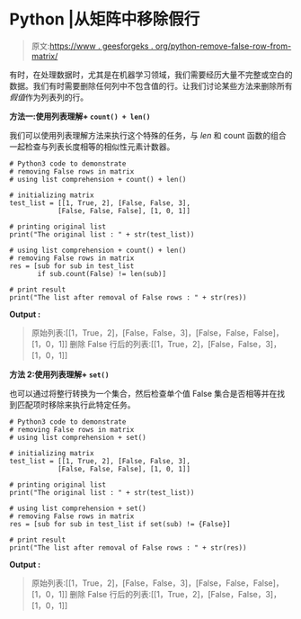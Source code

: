 # Python |从矩阵中移除假行

> 原文:[https://www . geesforgeks . org/python-remove-false-row-from-matrix/](https://www.geeksforgeeks.org/python-remove-false-row-from-matrix/)

有时，在处理数据时，尤其是在机器学习领域，我们需要经历大量不完整或空白的数据。我们有时需要删除任何列中不包含值的行。让我们讨论某些方法来删除所有*假值*作为列表列的行。

**方法一:使用列表理解+ `count() + len()`**

我们可以使用列表理解方法来执行这个特殊的任务，与 *len* 和 count 函数的组合一起检查与列表长度相等的相似性元素计数器。

```
# Python3 code to demonstrate
# removing False rows in matrix 
# using list comprehension + count() + len()

# initializing matrix
test_list = [[1, True, 2], [False, False, 3],
            [False, False, False], [1, 0, 1]]

# printing original list
print("The original list : " + str(test_list))

# using list comprehension + count() + len()
# removing False rows in matrix
res = [sub for sub in test_list 
       if sub.count(False) != len(sub)]

# print result
print("The list after removal of False rows : " + str(res))
```

**Output :**

> 原始列表:[[1，True，2]，[False，False，3]，[False，False，False]，[1，0，1]]
> 删除 False 行后的列表:[[1，True，2]，[False，False，3]，[1，0，1]]

**方法 2:使用列表理解+ `set()`**

也可以通过将整行转换为一个集合，然后检查单个值 False 集合是否相等并在找到匹配项时移除来执行此特定任务。

```
# Python3 code to demonstrate
# removing False rows in matrix 
# using list comprehension + set()

# initializing matrix
test_list = [[1, True, 2], [False, False, 3],
            [False, False, False], [1, 0, 1]]

# printing original list
print("The original list : " + str(test_list))

# using list comprehension + set()
# removing False rows in matrix
res = [sub for sub in test_list if set(sub) != {False}]

# print result
print("The list after removal of False rows : " + str(res))
```

**Output :**

> 原始列表:[[1，True，2]，[False，False，3]，[False，False，False]，[1，0，1]]
> 删除 False 行后的列表:[[1，True，2]，[False，False，3]，[1，0，1]]